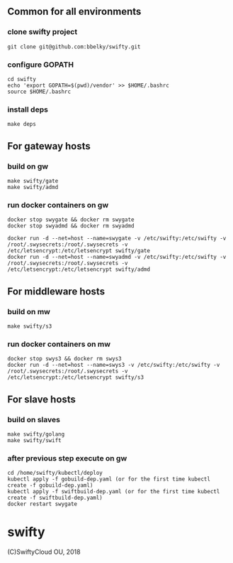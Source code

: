 
## Common for all environments

### clone swifty project
```
git clone git@github.com:bbelky/swifty.git
```

### configure GOPATH

```
cd swifty
echo 'export GOPATH=$(pwd)/vendor' >> $HOME/.bashrc
source $HOME/.bashrc
```


### install deps
```
make deps
```

## For gateway hosts

### build on gw
```
make swifty/gate
make swifty/admd
```

### run docker containers on gw

```
docker stop swygate && docker rm swygate
docker stop swyadmd && docker rm swyadmd

docker run -d --net=host --name=swygate -v /etc/swifty:/etc/swifty -v /root/.swysecrets:/root/.swysecrets -v /etc/letsencrypt:/etc/letsencrypt swifty/gate
docker run -d --net=host --name=swyadmd -v /etc/swifty:/etc/swifty -v /root/.swysecrets:/root/.swysecrets -v /etc/letsencrypt:/etc/letsencrypt swifty/admd
```

## For middleware hosts


### build on mw

```
make swifty/s3
```

### run docker containers on mw

```
docker stop swys3 && docker rm swys3
docker run -d --net=host --name=swys3 -v /etc/swifty:/etc/swifty -v /root/.swysecrets:/root/.swysecrets -v /etc/letsencrypt:/etc/letsencrypt swifty/s3
```

## For slave hosts


### build on slaves

```
make swifty/golang
make swifty/swift
```

### after previous step execute on gw

```
cd /home/swifty/kubectl/deploy
kubectl apply -f gobuild-dep.yaml (or for the first time kubectl create -f gobuild-dep.yaml)
kubectl apply -f swiftbuild-dep.yaml (or for the first time kubectl create -f swiftbuild-dep.yaml)
docker restart swygate
```

# swifty
(С)SwiftyCloud OU, 2018
